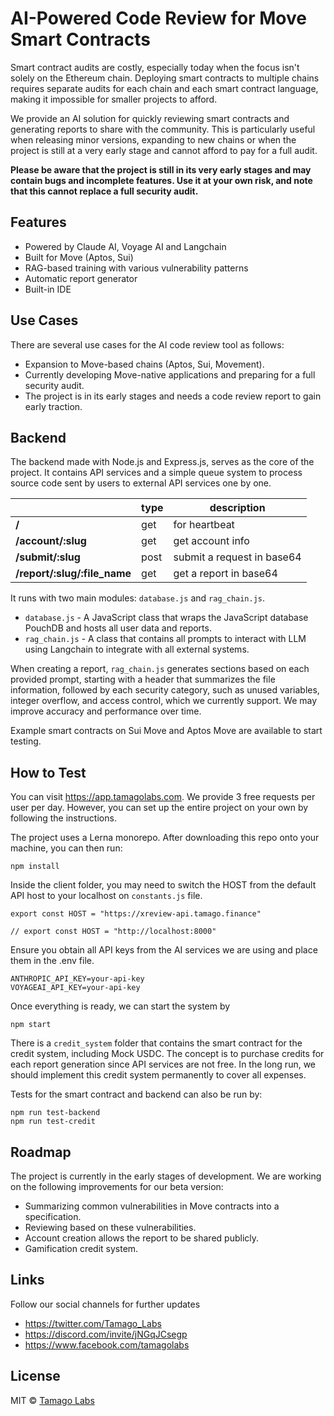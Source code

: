# AI-Powered Code Review for Move Smart Contracts

Smart contract audits are costly, especially today when the focus isn't solely on the Ethereum chain. Deploying smart contracts to multiple chains requires separate audits for each chain and each smart contract language, making it impossible for smaller projects to afford.

We provide an AI solution for quickly reviewing smart contracts and generating reports to share with the community. This is particularly useful when releasing minor versions, expanding to new chains or when the project is still at a very early stage and cannot afford to pay for a full audit.

**Please be aware that the project is still in its very early stages and may contain bugs and incomplete features. Use it at your own risk, and note that this cannot replace a full security audit.**

## Features

* Powered by Claude AI, Voyage AI and Langchain
* Built for Move (Aptos, Sui)
* RAG-based training with various vulnerability patterns
* Automatic report generator
* Built-in IDE

## Use Cases

There are several use cases for the AI code review tool as follows:

* Expansion to Move-based chains (Aptos, Sui, Movement).
* Currently developing Move-native applications and preparing for a full security audit.
* The project is in its early stages and needs a code review report to gain early traction.

## Backend

The backend made with Node.js and Express.js, serves as the core of the project. It contains API services and a simple queue system to process source code sent by users to external API services one by one. 

|   |type|description|
|---|--- |---                      |
|**/**|get|for heartbeat|
|**/account/:slug**|get|get account info|
|**/submit/:slug**|post|submit a request in base64|
|**/report/:slug/:file_name**|get|get a report in base64|

It runs with two main modules: `database.js` and `rag_chain.js`.

- `database.js` - A JavaScript class that wraps the JavaScript database PouchDB and hosts all user data and reports.
- `rag_chain.js` - A class that contains all prompts to interact with LLM using Langchain to integrate with all external systems.

When creating a report, `rag_chain.js` generates sections based on each provided prompt, starting with a header that summarizes the file information, followed by each security category, such as unused variables, integer overflow, and access control, which we currently support. We may improve accuracy and performance over time.

Example smart contracts on Sui Move and Aptos Move are available to start testing.

## How to Test

You can visit https://app.tamagolabs.com. We provide 3 free requests per user per day. However, you can set up the entire project on your own by following the instructions.

The project uses a Lerna monorepo. After downloading this repo onto your machine, you can then run:

```
npm install
```

Inside the client folder, you may need to switch the HOST from the default API host to your localhost on `constants.js` file.

```
export const HOST = "https://xreview-api.tamago.finance"

// export const HOST = "http://localhost:8000"
```
  
Ensure you obtain all API keys from the AI services we are using and place them in the .env file.

```
ANTHROPIC_API_KEY=your-api-key
VOYAGEAI_API_KEY=your-api-key 
```

Once everything is ready, we can start the system by

```
npm start
```

There is a `credit_system` folder that contains the smart contract for the credit system, including Mock USDC. The concept is to purchase credits for each report generation since API services are not free. In the long run, we should implement this credit system permanently to cover all expenses.

Tests for the smart contract and backend can also be run by:

```
npm run test-backend
npm run test-credit
```

## Roadmap

The project is currently in the early stages of development. We are working on the following improvements for our beta version:
- Summarizing common vulnerabilities in Move contracts into a specification.
- Reviewing based on these vulnerabilities.
- Account creation allows the report to be shared publicly.
- Gamification credit system.

## Links

Follow our social channels for further updates

- https://twitter.com/Tamago_Labs
- https://discord.com/invite/jNGqJCsegp
- https://www.facebook.com/tamagolabs

## License

MIT © [Tamago Labs](https://github.com/tamago-labs)

